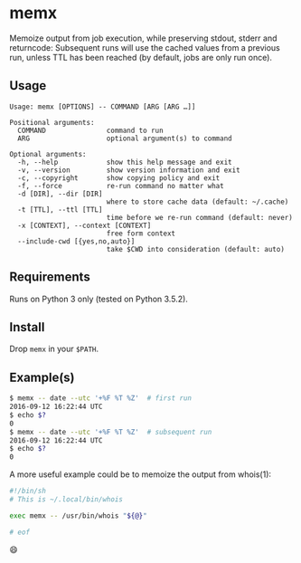 # memx
Memoize output from job execution, while preserving stdout, stderr and
returncode: Subsequent runs will use the cached values from a previous run,
unless TTL has been reached (by default, jobs are only run once).

## Usage
```text
Usage: memx [OPTIONS] -- COMMAND [ARG [ARG …]]

Positional arguments:
  COMMAND               command to run
  ARG                   optional argument(s) to command

Optional arguments:
  -h, --help            show this help message and exit
  -v, --version         show version information and exit
  -c, --copyright       show copying policy and exit
  -f, --force           re-run command no matter what
  -d [DIR], --dir [DIR]
                        where to store cache data (default: ~/.cache)
  -t [TTL], --ttl [TTL]
                        time before we re-run command (default: never)
  -x [CONTEXT], --context [CONTEXT]
                        free form context
  --include-cwd [{yes,no,auto}]
                        take $CWD into consideration (default: auto)
```

## Requirements
Runs on Python 3 only (tested on Python 3.5.2).

## Install
Drop `memx` in your `$PATH`.

## Example(s)
```sh
$ memx -- date --utc '+%F %T %Z'  # first run
2016-09-12 16:22:44 UTC
$ echo $?
0
$ memx -- date --utc '+%F %T %Z'  # subsequent run
2016-09-12 16:22:44 UTC
$ echo $?
0
```
A more useful example could be to memoize the output from whois(1):
```sh
#!/bin/sh
# This is ~/.local/bin/whois

exec memx -- /usr/bin/whois "${@}"

# eof
```

:smile:

